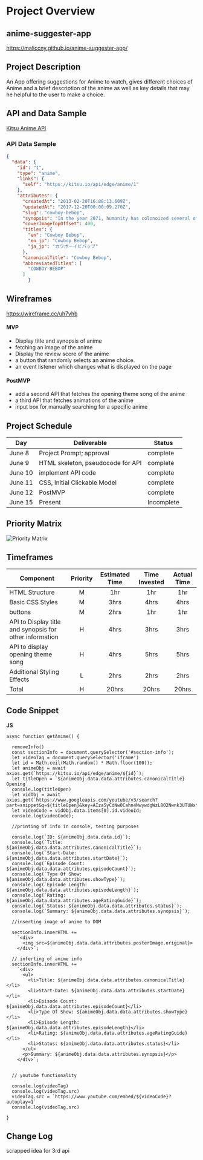 # Project Overview

## anime-suggester-app

https://maliccny.github.io/anime-suggester-app/

## Project Description

An App offering suggestions for Anime to watch, gives different choices of Anime and a brief description of the anime as well as key details that may he helpful to the user to make a choice. 

## API and Data Sample

[Kitsu Anime API](https://kitsu.docs.apiary.io/reference/anime)

### API Data Sample

```JSON
{
  "data": {
    "id": "1",
    "type": "anime",
    "links": {
      "self": "https://kitsu.io/api/edge/anime/1"
    },
    "attributes": {
      "createdAt": "2013-02-20T16:00:13.609Z",
      "updatedAt": "2017-12-20T00:00:09.270Z",
      "slug": "cowboy-bebop",
      "synopsis": "In the year 2071, humanity has colonoized several of the planets and moons...",
      "coverImageTopOffset": 400,
      "titles": {
        "en": "Cowboy Bebop",
        "en_jp": "Cowbop Bebop",
        "ja_jp": "カウボーイビバップ"
      },
      "canonicalTitle": "Cowboy Bebop",
      "abbreviatedTitles": [
        "COWBOY BEBOP"
      ]
        }

```

## Wireframes

https://wireframe.cc/uh7vhb 


#### MVP 

- Display title and synopsis of anime
- fetching an image of the anime
- Display the review score of the anime
- a button that randomly selects an anime choice. 
- an event listener which changes what is displayed on the page 




#### PostMVP 

- add a second API that fetches the opening theme song of the anime
- a third API that fetches animations of the anime
- input box for manually searching for a specific anime



## Project Schedule

|  Day | Deliverable | Status
|---|---| ---|
|June 8| Project Prompt; approval | complete
|June 9| HTML skeleton, pseudocode for API | complete
|June 10| implement API code | complete
|June 11| CSS, Initial Clickable Model | complete
|June 12| PostMVP | complete
|June 15| Present | Incomplete


## Priority Matrix

![Priority Matrix](https://i.imgur.com/ohFEEw0.jpg)

## Timeframes

| Component | Priority | Estimated Time | Time Invested | Actual Time |
| --- | :---: |  :---: | :---: | :---: |
| HTML Structure | M | 1hr|  1hr | 1hr |
| Basic CSS Styles | M | 3hrs| 4hrs | 4hrs |
| buttons | M | 2hrs | 1hr | 1hr |
| API to Display title and synopsis for other information | H | 4hrs | 3hrs | 3hrs |
| API to display opening theme song | H | 4hrs | 5hrs | 5hrs |
| Additional Styling Effects | L | 2hrs | 2hrs | 2hrs |
| Total | H | 20hrs| 20hrs | 20hrs |


## Code Snippet

**JS**

```
async function getAnime() {

  removeInfo()
  const sectionInfo = document.querySelector('#section-info');
  let videoTag = document.querySelector('iframe')
  let id = Math.ceil(Math.random() * Math.floor(100));
  let animeObj = await axios.get(`https://kitsu.io/api/edge/anime/${id}`);
  let titleOpen = `${animeObj.data.data.attributes.canonicalTitle} Opening`
  console.log(titleOpen)
  let vidObj = await axios.get(`https://www.googleapis.com/youtube/v3/search?part=snippet&q=${titleOpen}&key=AIzaSyCdNw0Cahn4NwywdgWzL802Nwnk3UTUWxY`);
  let videoCode = vidObj.data.items[0].id.videoId;
  console.log(videoCode);

  //printing of info in console, testing purposes

  console.log(`ID: ${animeObj.data.data.id}`);
  console.log(`Title: ${animeObj.data.data.attributes.canonicalTitle}`);
  console.log(`Start-Date: ${animeObj.data.data.attributes.startDate}`);
  console.log(`Episode Count: ${animeObj.data.data.attributes.episodeCount}`);
  console.log(`Type Of Show: ${animeObj.data.data.attributes.showType}`);
  console.log(`Episode Length: ${animeObj.data.data.attributes.episodeLength}`);
  console.log(`Rating: ${animeObj.data.data.attributes.ageRatingGuide}`);
  console.log(`Status: ${animeObj.data.data.attributes.status}`);
  console.log(`Summary: ${animeObj.data.data.attributes.synopsis}`);

  //inserting image of anime to DOM

  sectionInfo.innerHTML += 
    `<div>
      <img src=${animeObj.data.data.attributes.posterImage.original}>
    </div>`;

  // inferting of anime info
  sectionInfo.innerHTML +=
    `<div>
      <ul>
        <li>Title: ${animeObj.data.data.attributes.canonicalTitle}</li>
        <li>Start-Date: ${animeObj.data.data.attributes.startDate}</li>
        <li>Episode Count: ${animeObj.data.data.attributes.episodeCount}</li>
        <li>Type Of Show: ${animeObj.data.data.attributes.showType}</li>
        <li>Episode Length: ${animeObj.data.data.attributes.episodeLength}</li>
        <li>Rating: ${animeObj.data.data.attributes.ageRatingGuide}</li>
        <li>Status: ${animeObj.data.data.attributes.status}</li>
      </ul>
      <p>Summary: ${animeObj.data.data.attributes.synopsis}</p>
    </div>`;
  

  // youtube functionality
  
  console.log(videoTag)
  console.log(videoTag.src)
  videoTag.src = `https://www.youtube.com/embed/${videoCode}?autoplay=1`
  console.log(videoTag.src)
  
} 
```

## Change Log

scrapped idea for 3rd api
